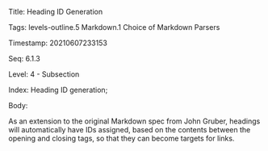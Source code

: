Title:  Heading ID Generation

Tags:   levels-outline.5 Markdown.1 Choice of Markdown Parsers

Timestamp: 20210607233153

Seq:    6.1.3

Level:  4 - Subsection

Index:  Heading ID generation; 

Body: 

As an extension to the original Markdown spec from John Gruber, headings will automatically have IDs assigned, based on the contents between the opening and closing tags, so that they can become targets for links.

